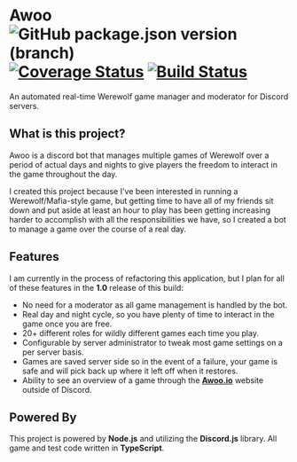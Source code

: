 # Awoo ![GitHub package.json version (branch)](https://img.shields.io/github/package-json/v/ThePhar/awoo/test-refactor) [![Coverage Status](https://coveralls.io/repos/github/ThePhar/awoo/badge.svg?branch=test-refactor)](https://coveralls.io/github/ThePhar/awoo?branch=test-refactor) [![Build Status](https://travis-ci.com/ThePhar/awoo.svg?branch=test-refactor)](https://travis-ci.com/ThePhar/awoo)

An automated real-time Werewolf game manager and moderator for Discord servers.

## What is this project?

Awoo is a discord bot that manages multiple games of Werewolf over a period of actual days and nights to give players 
the freedom to interact in the game throughout the day.

I created this project because I've been interested in running a Werewolf/Mafia-style game, but getting time to have
all of my friends sit down and put aside at least an hour to play has been getting increasing harder to accomplish with
all the responsibilities we have, so I created a bot to manage a game over the course of a real day.

## Features

I am currently in the process of refactoring this application, but I plan for all of these features in the **1.0** release of this build:

- No need for a moderator as all game management is handled by the bot.
- Real day and night cycle, so you have plenty of time to interact in the game once you are free.
- 20+ different roles for wildly different games each time you play.
- Configurable by server administrator to tweak most game settings on a per server basis.
- Games are saved server side so in the event of a failure, your game is safe and will pick back up where it left off when it restores.
- Ability to see an overview of a game through the **[Awoo.io](https://awoo.io)** website outside of Discord.

## Powered By

This project is powered by **Node.js** and utilizing the **Discord.js** library. All game and test code written in **TypeScript**.
